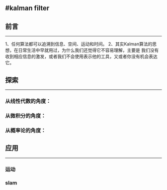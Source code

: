#kalman filter
------

## 前言
-----
1、任何算法都可以追溯到信息、空间、运动和时间。
2、其实Kalman算法的思想，在日常生活中早就用过，为什么我们还觉得它不容易理解，主要是
我们没有收到相应信息的激发，或者我们不会使用表示他的工具，又或者你没有机会表达它。


## 探索
------
### 从线性代数的角度：



### 从微积分的角度：



### 从概率论的角度：



## 应用
------
### 运动


### slam



